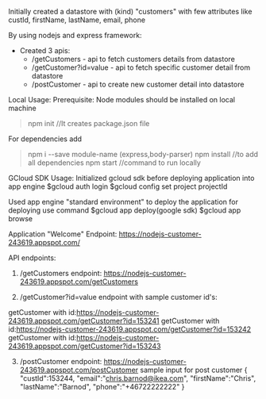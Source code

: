Initially created a datastore with (kind) "customers" with few attributes like custId, firstName, lastName, email, phone

By using nodejs and express framework:
- Created 3 apis: 
    - /getCustomers - api to fetch customers details from datastore
    - /getCustomer?id=value - api to fetch specific customer detail from datastore
    - /postCustomer  - api to create new customer detail into datastore

Local Usage:
Prerequisite: Node modules should be installed on local machine 
>npm init                   //It creates package.json file

For dependencies add 
>npm i --save module-name (express,body-parser)
>npm install                //to add all dependencies
>npm start                  //command to run locally 

GCloud SDK Usage:
Initialized gcloud sdk before deploying application into app engine
$gcloud auth login
$gcloud config set project projectId

Used app engine "standard environment" to deploy the application for deploying use command
$gcloud app deploy(google sdk)
$gcloud app browse

Application "Welcome" Endpoint:
https://nodejs-customer-243619.appspot.com/

API endpoints:
1. /getCustomers endpoint: https://nodejs-customer-243619.appspot.com/getCustomers

2. /getCustomer?id=value endpoint with sample customer id's:

getCustomer with id:https://nodejs-customer-243619.appspot.com/getCustomer?id=153241
getCustomer with id:https://nodejs-customer-243619.appspot.com/getCustomer?id=153242
getCustomer with id:https://nodejs-customer-243619.appspot.com/getCustomer?id=153243

3. /postCustomer endpoint: https://nodejs-customer-243619.appspot.com/postCustomer
   sample input for post customer
   { 
            "custId":153244,
            "email":"chris.barnod@ikea.com",
            "firstName":"Chris",
            "lastName":"Barnod",
            "phone":"+46722222222"
    }
